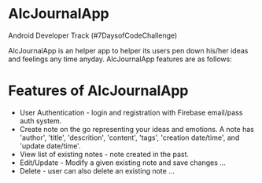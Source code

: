 # AlcJournalApp

Android Developer Track (#7DaysofCodeChallenge)

AlcJournalApp is an helper app to helper its users pen down his/her ideas and feelings any time anyday. AlcJournalApp features are as follows:

# Features of AlcJournalApp
- User Authentication - login and registration with Firebase email/pass auth system.
- Create note on the go representing your ideas and emotions. A note has 'author', 'title', 'descrition', 'content', 'tags', 'creation date/time', and 'update date/time'.
- View list of existing notes - note created in the past.
- Edit/Update - Modify a given existing note and save changes ...
- Delete - user can also delete an existing note ...

